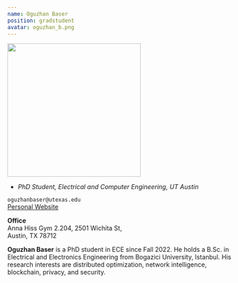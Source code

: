 ```yaml
---
name: Oguzhan Baser
position: gradstudent
avatar: oguzhan_b.png
---
```


<img width="300" src="{{site.baseurl}}/images/people/{{page.avatar}}" data-action="zoom">

- _PhD Student, Electrical and Computer Engineering, UT Austin_<br>

<i class="fa fa-envelope-o"></i> `oguzhanbaser@utexas.edu`<br>
<i class="fa fa-external-link"></i> [Personal Website](http://oguzhan-baser.github.io/)

**Office**<br>
Anna Hiss Gym 2.204, 2501 Wichita St,<br>
Austin, TX 78712

<span class="sc">**Oguzhan Baser**</span> is a PhD student in ECE since Fall 2022. He holds a B.Sc. in Electrical and Electronics Engineering from Bogazici University, Istanbul. His research interests are distributed optimization, network intelligence, blockchain, privacy, and security.


